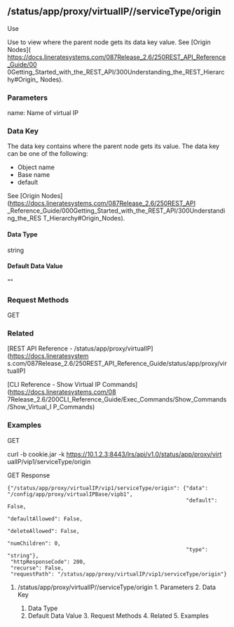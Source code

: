 ## /status/app/proxy/virtualIP/<name>/serviceType/origin

Use

Use to view where the parent node gets its data key value. See [Origin Nodes](
https://docs.lineratesystems.com/087Release_2.6/250REST_API_Reference_Guide/00
0Getting_Started_with_the_REST_API/300Understanding_the_REST_Hierarchy#Origin_
Nodes).

### Parameters

name: Name of virtual IP

### Data Key

The data key contains where the parent node gets its value. The data key can
be one of the following:

  * Object name
  * Base name
  * default

See [Origin Nodes](https://docs.lineratesystems.com/087Release_2.6/250REST_API
_Reference_Guide/000Getting_Started_with_the_REST_API/300Understanding_the_RES
T_Hierarchy#Origin_Nodes).

#### Data Type

string

#### Default Data Value

""

### Request Methods

GET

### Related

[REST API Reference - /status/app/proxy/virtualIP](https://docs.lineratesystem
s.com/087Release_2.6/250REST_API_Reference_Guide/status/app/proxy/virtualIP)

[CLI Reference - Show Virtual IP Commands](https://docs.lineratesystems.com/08
7Release_2.6/200CLI_Reference_Guide/Exec_Commands/Show_Commands/Show_Virtual_I
P_Commands)

### Examples

GET

curl -b cookie.jar -k https://10.1.2.3:8443/lrs/api/v1.0/status/app/proxy/virt
ualIP/vip1/serviceType/origin

GET Response

    
    {"/status/app/proxy/virtualIP/vip1/serviceType/origin": {"data": "/config/app/proxy/virtualIPBase/vipb1",
                                                             "default": False,
                                                             "defaultAllowed": False,
                                                             "deleteAllowed": False,
                                                             "numChildren": 0,
                                                             "type": "string"},
     "httpResponseCode": 200,
     "recurse": False,
     "requestPath": "/status/app/proxy/virtualIP/vip1/serviceType/origin"}
    

  1. /status/app/proxy/virtualIP/<name>/serviceType/origin
    1. Parameters
    2. Data Key
      1. Data Type
      2. Default Data Value
    3. Request Methods
    4. Related
    5. Examples

